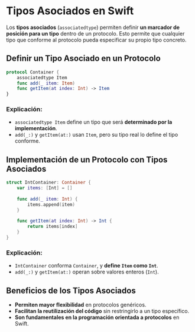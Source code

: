 # Tipos Asociados en Swift

Los **tipos asociados** (`associatedtype`) permiten definir **un marcador de posición para un tipo** dentro de un protocolo. Esto permite que cualquier tipo que conforme al protocolo pueda especificar su propio tipo concreto.

## Definir un Tipo Asociado en un Protocolo

```swift
protocol Container {
    associatedtype Item
    func add(_ item: Item)
    func getItem(at index: Int) -> Item
}
```

### Explicación:
- `associatedtype Item` define un tipo que será **determinado por la implementación**.
- `add(_:)` y `getItem(at:)` usan `Item`, pero su tipo real lo define el tipo conforme.

## Implementación de un Protocolo con Tipos Asociados

```swift
struct IntContainer: Container {
    var items: [Int] = []
    
    func add(_ item: Int) {
        items.append(item)
    }
    
    func getItem(at index: Int) -> Int {
        return items[index]
    }
}
```

### Explicación:
- `IntContainer` conforma `Container`, y **define `Item` como `Int`**.
- `add(_:)` y `getItem(at:)` operan sobre valores enteros (`Int`).

## Beneficios de los Tipos Asociados
- **Permiten mayor flexibilidad** en protocolos genéricos.
- **Facilitan la reutilización del código** sin restringirlo a un tipo específico.
- **Son fundamentales en la programación orientada a protocolos** en Swift.
